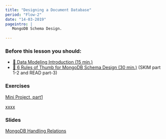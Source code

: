 ```yaml
---
title: "Designing a Document Database"
period: "Flow-2"
date: "14-03-2019"
pageintro: | 
   MongoDB Schema Design.
   
---
```


### Before this lesson you should:
<!--readings_begin-->
- [:book: Data Modeling Introduction (15 min.)](https://docs.mongodb.com/manual/core/data-modeling-introduction/)
- [:book: 6 Rules of Thumb for MongoDB Schema Design (30 min.)](https://www.mongodb.com/blog/post/6-rules-of-thumb-for-mongodb-schema-design-part-1) (SKIM part 1-2 and READ part-3)
<!--readings_end-->

### Exercises
<!--exercises_begin-->
[Mini Project, part1](https://docs.google.com/document/d/1yjPzw7tskVoyw8vmWvvU1uc1fzu6Vnam3jEJkTTzDVw/edit?usp=sharing)

<!--exercises_end-->
[xxxx](/period2/exercises/ex1/)
### Slides
[MongoDB Handling Relations](http://slides.mydemos.dk/noSQL2/mongo_modeling.html)



